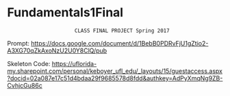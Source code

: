 # Fundamentals1Final
                          CLASS FINAL PROJECT Spring 2017 


Prompt: https://docs.google.com/document/d/1BebB0PDRvFjU1gZtio2-A3XG70qZkAxoNzU2U0Y8ClQ/pub



Skeleton Code: https://uflorida-my.sharepoint.com/personal/keboyer_ufl_edu/_layouts/15/guestaccess.aspx?docid=02a087e17c51d4bdaa29f9685578d8fdd&authkey=AdPyXmqNg9ZB-CvhjcGu86c
